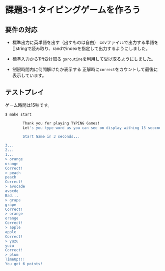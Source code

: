 # 課題3-1 タイピングゲームを作ろう
## 要件の対応
* 標準出力に英単語を出す（出すものは自由）
csvファイルで出力する単語を[]stringで読み取り、randでindexを指定して出力するようにしました。

* 標準入力から1行受け取る
`goroutine`を利用して受け取るようにしました。

* 制限時間内に何問解けたか表示する
正解時に`correct`をカウントして最後に表示しています。

## テストプレイ
ゲーム時間は15秒です。

```bash
$ make start

        Thank you for playing TYPING Games!
        Let's you type word as you can see on display withing 15 seocnds!

        Start Game in 3 seconds...

3...
2...
1...
> orange
orange
Correct!
> peach
peach
Correct!
> avocade
avocde
Bad...
> grape
grape
Correct!
> orange
orange
Correct!
> apple
apple
Correct!
> yuzu
yuzu
Correct!
> plum
TimeUp!!!
You got 6 points!
```
